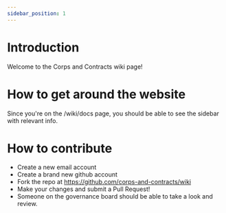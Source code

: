 ```yaml
---
sidebar_position: 1
---
```


# Introduction

Welcome to the Corps and Contracts wiki page! 

# How to get around the website

Since you're on the /wiki/docs page, you should be able to see the sidebar with relevant info.


# How to contribute

- Create a new email account 
- Create a brand new github account
- Fork the repo at https://github.com/corps-and-contracts/wiki 
- Make your changes and submit a Pull Request! 
- Someone on the governance board should be able to take a look and review. 

